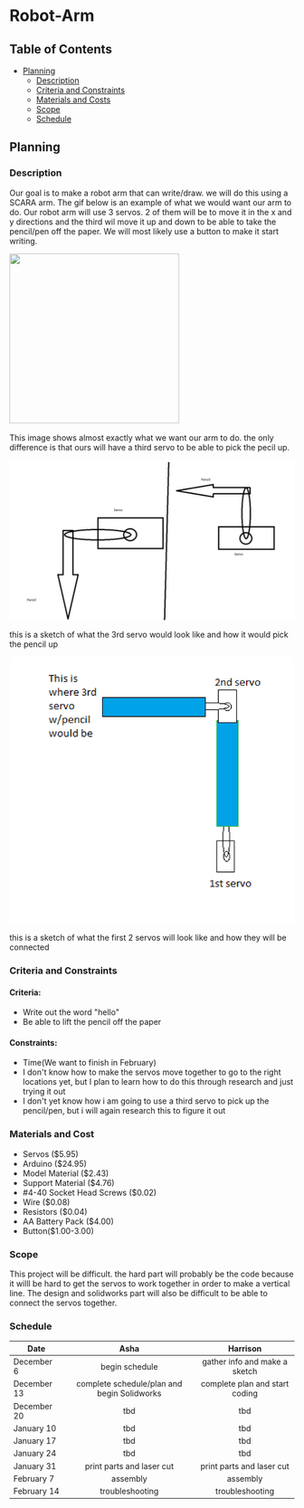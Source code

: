 # Robot-Arm
## Table of Contents
* [Planning](#Planning)
   * [Description](#Description)
   * [Criteria and Constraints](#Criteria-and-Constraints)
   * [Materials and Costs](#Materials-and-Cost)
   * [Scope](#Scope)
   * [Schedule](#Schedule)
## Planning
### Description
Our goal is to make a robot arm that can write/draw. we will do this using a SCARA arm. The gif below is an example of what we would want our arm to do. Our robot arm will use 3 servos. 2 of them will be to move it in the x and y directions and the third wil move it up and down to be able to take the pencil/pen off the paper. We will most likely use a button to make it start writing.

<img src="https://upload.wikimedia.org/wikipedia/commons/5/5b/SCARA_right.gif" width="300" height="300" />

This image shows almost exactly what we want our arm to do. the only difference is that ours will have a third servo to be able to pick the pecil up. 

<img src="planning pics/sketch1.png" width="600px"/>

this is a sketch of what the 3rd servo would look like and how it would pick the pencil up

<img src="planning pics/sketch2.png" width="600px"/>

this is a sketch of what the first 2 servos will look like and how they will be connected

### Criteria and Constraints
#### Criteria: 
- Write out the word "hello"
- Be able to lift the pencil off the paper

#### Constraints:
- Time(We want to finish in February) 
- I don't know how to make the servos move together to go to the right locations yet, but I plan to learn how to do this through research and just trying it out
- I don't yet know how i am going to use a third servo to pick up the pencil/pen, but i will again research this to figure it out 

### Materials and Cost
- Servos 	($5.95)
- Arduino	($24.95)
- Model Material ($2.43)
- Support Material ($4.76)
- #4-40 Socket Head Screws ($0.02)
- Wire ($0.08)
- Resistors	($0.04)
- AA Battery Pack	($4.00)
- Button($1.00-3.00)
 
### Scope
This project will be difficult. the hard part will probably be the code because it willl be hard to get the servos to work together in order to make a vertical line. The design and solidworks part will also be difficult to be able to connect the servos together. 

### Schedule
| Date          | Asha          | Harrison      |
| ------------- |:-------------:|:-------------:|
| December 6    | begin schedule | gather info and make a sketch     |
| December 13   | complete schedule/plan and begin Solidworks  |complete plan and start coding  |
| December 20   | tbd | tbd     |
| January 10    | tbd  |   tbd    |
| January 17    | tbd |   tbd    |
| January 24    |  tbd    | tbd  |
| January 31    |  print parts and laser cut |    print parts and laser cut       |
| February 7    |  assembly      |   assembly      |
| February 14   | troubleshooting   | troubleshooting   |


